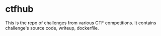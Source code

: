 # ctfhub
This is the repo of challenges from various CTF competitions. It contains challenge's source code, writeup, dockerfile.
